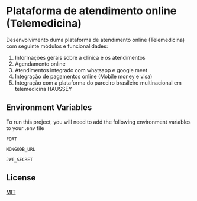 
# Plataforma de atendimento online (Telemedicina)

Desenvolvimento duma plataforma de atendimento online (Telemedicina) com seguinte módulos e funcionalidades: 
1.	Informações gerais sobre a clínica e os atendimentos 
2.	Agendamento online
3.	Atendimentos integrado com whatsapp e google meet 
4.	Integração de pagamentos online (Mobile money e visa)
5.	Integração com a plataforma do parceiro brasileiro multinacional em telemedicina HAUSSEY


## Environment Variables

To run this project, you will need to add the following environment variables to your .env file

`PORT`

`MONGODB_URL`

`JWT_SECRET`


## License

[MIT](https://choosealicense.com/licenses/mit/)


